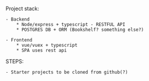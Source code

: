 Project stack:

    - Backend
        * Node/express + typescript - RESTFUL API
        * POSTGRES DB + ORM (Bookshelf? something else?)
    
    - Frontend
        * vue/vuex + typescript
        * SPA uses rest api

STEPS: 

    - Starter projects to be cloned from github(?)

